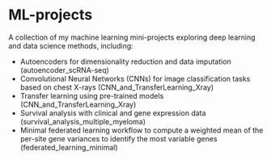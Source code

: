 # ML-projects

A collection of my machine learning mini-projects exploring deep learning and data science methods, including:
- Autoencoders for dimensionality reduction and data imputation (autoencoder_scRNA-seq)
- Convolutional Neural Networks (CNNs) for image classification tasks based on chest X-rays (CNN_and_TransferLearning_Xray)
- Transfer learning using pre-trained models (CNN_and_TransferLearning_Xray)
- Survival analysis with clinical and gene expression data (survival_analysis_multiple_myeloma)
- Minimal federated learning workflow to compute a weighted mean of the per-site gene variances to identify the most variable genes (federated_learning_minimal)